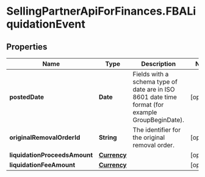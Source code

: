 # SellingPartnerApiForFinances.FBALiquidationEvent

## Properties

Name | Type | Description | Notes
------------ | ------------- | ------------- | -------------
**postedDate** | **Date** | Fields with a schema type of date are in ISO 8601 date time format (for example GroupBeginDate). | [optional] 
**originalRemovalOrderId** | **String** | The identifier for the original removal order. | [optional] 
**liquidationProceedsAmount** | [**Currency**](Currency.md) |  | [optional] 
**liquidationFeeAmount** | [**Currency**](Currency.md) |  | [optional] 


